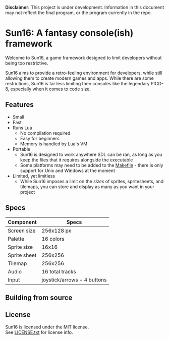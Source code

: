 **Disclaimer:** This project is under development. Information in this document
may not reflect the final program, or the program currently in the repo.

# Sun16: A fantasy console(ish) framework
Welcome to Sun16, a game framework designed to limit developers without being
too restrictive.  

Sun16 aims to provide a retro-feeling environment for developers, while still
allowing them to create modern games and apps. While there are some restrictions,
Sun16 is far less limiting then consoles like the legendary PICO-8, especially
when it comes to code size.

## Features
- Small
- Fast
- Runs Lua
	- No compilation required
	- Easy for beginners
	- Memory is handled by Lua's VM
- Portable
	- Sun16 is designed to work anywhere SDL can be ran, as long as you keep
	  the files that it requires alongside the executable
	- Some platforms may need to be added to the [Makefile](Makefile) - there
	  is only support for Unix and Windows at the moment
- Limited, yet limitless
	- While Sun16 imposes a limit on the *sizes* of sprites, spritesheets, and
	  tilemaps, you can store and display as many as you want in your project

## Specs
| Component			| Specs						  |
|-------------------|-----------------------------|
| Screen size		| 256x128 px				  |
| Palette			| 16 colors					  |
| Sprite size		| 16x16						  |
| Sprite sheet		| 256x256					  |
| Tilemap			| 256x256					  |
| Audio				| 16 total tracks			  |
| Input				| joystick/arrows + 4 buttons |

## Building from source

## License
Sun16 is licensed under the MIT license.  
See [LICENSE.txt](LICENSE.txt) for license info.
